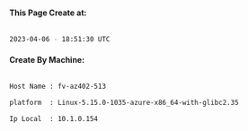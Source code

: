 
   
#### This Page Create at:

```bash

2023-04-06 - 18:51:30 UTC

```

#### Create By Machine:

```bash

Host Name : fv-az402-513

platform  : Linux-5.15.0-1035-azure-x86_64-with-glibc2.35

Ip Local  : 10.1.0.154

```

